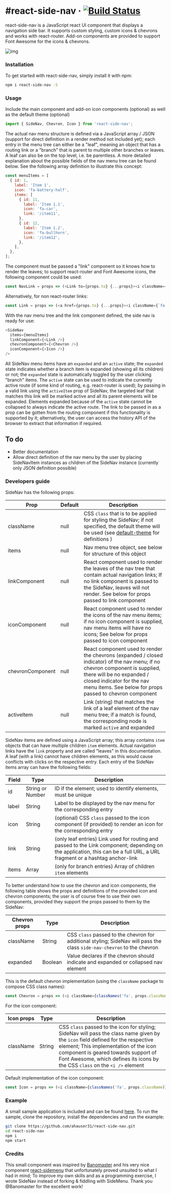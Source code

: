 
#react-side-nav &middot; [![Build Status](https://travis-ci.org/ahauser31/react-side-nav.svg?branch=master)](https://travis-ci.org/ahauser31/react-side-nav)
=======


react-side-nav is a JavaScript react UI component that displays a navigation side bar. It supports custom styling, custom icons & chevrons and works with react-router. Add-on components are provided to support Font Awesome for the icons & chevrons.

![img](https://cloud.githubusercontent.com/assets/8348199/24691668/8ac90524-1a07-11e7-8b7e-3fc57d923be2.png)

### Installation

To get started with react-side-nav, simply install it with npm:

```bash
npm i react-side-nav -S
```

### Usage

Include the main component and add-on icon components (optional) as well as the default theme (optional)

```js
import { SideNav, Chevron, Icon } from 'react-side-nav';
```

The actual nav menu structure is defined via a JavaScript array / JSON (support for direct definition in a render method not included yet);
each entry in the menu tree can either be a "leaf", meaning an object that has a routing link or a "branch" that is parent to multiple other
branches or leaves. A leaf can also be on the top level, i.e. be parentless. A more detailed explanation about the possible fields of the nav
menu tree can be found below. See the following array definition to illustrate this concept:

```js
const menuItems = [
  { id: 1,
    label: 'Item 1',
    icon: 'fa-battery-half',
    items: [
      { id: 11,
        label: 'Item 1.1',
        icon: 'fa-car',
        link: '/item11',
      },
      { id: 12,
        label: 'Item 1.2',
        icon: 'fa-bullhorn',
        link: '/item12',
      },
    ],
  },
];
```

The component must be passed a "link" component so it knows how to render the leaves; to support react-router and Font Awesome icons, the following
component could be used:

```js
const NavLink = props => (<Link to={props.to} {...props}><i className={`fa ${props.icon}`} />{props.label}</Link>);
```

Alternatively, for non react-router links:

```js
const Link = props => (<a href={props.to} {...props}><i className={`fa ${props.icon}`} />{props.label}</a>);
```

With the nav menu tree and the link component defined, the side nav is ready for use:

```js
<SideNav
  items={menuItems}
  linkComponent={<Link />}
  chevronComponent={<Chevron />}
  iconComponent={<Icon />}
/>
```

All SideNav menu items have an `expanded` and an `active` state; the `expanded` state indicates whether a branch item is expanded (showing all its children) or not; the `expanded` state is automatically toggled by the user clicking "branch" items. The `active` state can be used to indicate the currently active route (if some kind of routing, e.g. react-router is used); by passing in a valid link using the `activeItem` prop of SideNav, the targeted leaf that matches this link will be marked active and all its parent elements will be expanded. Elements expanded because of the `active` state cannot be collapsed to always indicate the active route. The link to be passed in as a prop can be gotten from the routing component if this functionality is supported by it; alternatively, the user can access the history API of the browser to extract that information if required.

## To do

* Better documentation
* Allow direct definition of the nav menu by the user by placing SideNavItem instances as children of the SideNav instance (currently only JSON definition possible)

### Developers guide

SideNav has the following props:

| Prop     | Default    | Description                                          |
| --------- | ---------- | ---------------------------------------------------- |
| className | null       | CSS `class` that is to be applied for styling the SideNav; if not specified, the default theme will be used (see [default-theme](/blob/master/styles/default-theme.scss) for definitions ) |
| items | null | Nav menu tree object, see below for structure of this object |
| linkComponent | null | React component used to render the leaves of the nav tree that contain actual navigation links; If no link component is passed to the SideNav, leaves will not render. See below for props passed to link component |
| iconComponent | null | React component used to render the icons of the nav menu items; if no icon component is supplied, nav menu items will have no icons; See below for props passed to icon component |
| chevronComponent | null | React component used to render the chevrons (expanded / closed indicator) of the nav menu; if no chevron component is supplied, there will be no expanded / closed indicator for the nav menu items. See below for props passed to chevron component |
| activeItem | null | Link (string) that matches the link of a leaf element of the nav menu tree; if a match is found, the corresponding node is marked `active` and expanded |


SideNav items are defined using a JavaScript array; this array contains `item` objects that can have multiple children `item` elements. Actual navigation links have the `link` property and are called "leaves" in this documentation. A leaf (with a link) cannot have children elements, as this would cause conflicts with clicks on the respective entry. Each entry of the SideNav items array can have the following fields:

| Field        | Type            | Description                                 |
| ------------ | --------------- | ------------------------------------------- |
| id           | String or Number | ID if the element; used to identify elements, must be unique |
| label        | String           | Label to be displayed by the nav menu for the corresponding entry |
| icon         | String           | (optional) CSS `class` passed to the icon component (if provided) to render an icon for the corresponding entry |
| link         | String           | (only leaf entries) Link used for routing and passed to the Link component; depending on the application, this can be a full URL, a URL fragment or a hashtag anchor-link |
| items        | Array<item>      | (only for branch entries) Array of children `item` elements |


To better understand how to use the chevron and icon components, the following table shows the props and definitions of the provided icon and chevron components; the user is of course free to use their own components, provided they support the props passed to them by the SideNav:

| Chevron props | Type | Description |
| ------------- | ---- | ----------- |
| className     | String | CSS `class` passed to the chevron for additional styling; SideNav will pass the class `side-nav-chevron` to the chevron |
| expanded      | Boolean | Value declares if the chevron should indicate and expanded or collapsed nav element |


This is the default chevron implementation (using the `className` package to compose CSS class names):

```js
const Chevron = props => (<i className={classNames('fa', props.className, { 'fa-chevron-left': !props.expanded, 'fa-chevron-down': props.expanded })}/>);
```


For the icon component:

| Icon props | Type | Description |
| ---------- | ---- | ----------- |
| className  | String | CSS `class` passed to the icon for styling; SideNav will pass the class name given by the `icon` field defined for the respective element; This implementation of the icon component is geared towards support of Font Awesome, which defines its icons by the CSS `class` on the `<i />` element |


Default implementation of the icon component:

```js
const Icon = props => (<i className={classNames('fa', props.className)} />);
```

### Example

A small sample application is included and can be found [here](/tree/master/example).
To run the sample, clone the repository, install the dependencies and run the example:

```bash
git clone https://github.com/ahauser31/react-side-nav.git
cd react-side-nav
npm i
npm start
```

### Credits

This small component was inspired by [Banomaster](https://github.com/banomaster) and his very nice component [react-sidemenu](https://github.com/banomaster/react-sidemenu) that unfortunately proved unsuited to what I had in mind;
To improve my own skills and as a programming exercise, I wrote SideNav instead of forking & fiddling with SideMenu.
Thank you @Banomaster for the excellent work!
